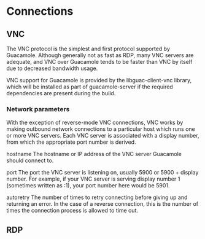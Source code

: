 # Connections
## VNC

The VNC protocol is the simplest and first protocol supported by Guacamole. Although generally not as fast as RDP, many VNC servers are adequate, and VNC over Guacamole tends to be faster than VNC by itself due to decreased bandwidth usage.

VNC support for Guacamole is provided by the libguac-client-vnc library, which will be installed as part of guacamole-server if the required dependencies are present during the build.

### Network parameters

With the exception of reverse-mode VNC connections, VNC works by making outbound network connections to a particular host which runs one or more VNC servers. Each VNC server is associated with a display number, from which the appropriate port number is derived.

hostname
The hostname or IP address of the VNC server Guacamole should connect to.

port
The port the VNC server is listening on, usually 5900 or 5900 + display number. For example, if your VNC server is serving display number 1 (sometimes written as :1), your port number here would be 5901.

autoretry
The number of times to retry connecting before giving up and returning an error. In the case of a reverse connection, this is the number of times the connection process is allowed to time out.

## RDP
